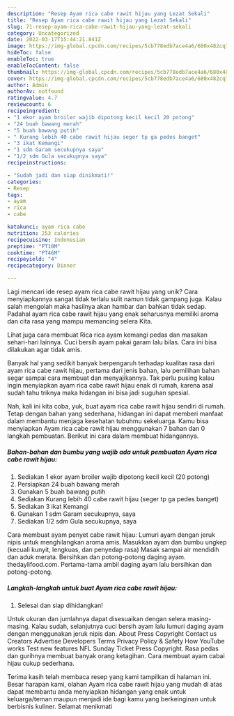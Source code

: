 ```yaml
---
description: "Resep Ayam rica cabe rawit hijau yang Lezat Sekali"
title: "Resep Ayam rica cabe rawit hijau yang Lezat Sekali"
slug: 71-resep-ayam-rica-cabe-rawit-hijau-yang-lezat-sekali
category: Uncategorized
date: 2022-03-17T15:44:21.841Z
image: https://img-global.cpcdn.com/recipes/5cb778edb7ace4a6/680x482cq70/ayam-rica-cabe-rawit-hijau-foto-resep-utama.jpg
hideToc: false
enableToc: true
enableTocContent: false
thumbnail: https://img-global.cpcdn.com/recipes/5cb778edb7ace4a6/680x482cq70/ayam-rica-cabe-rawit-hijau-foto-resep-utama.jpg
cover: https://img-global.cpcdn.com/recipes/5cb778edb7ace4a6/680x482cq70/ayam-rica-cabe-rawit-hijau-foto-resep-utama.jpg
author: Admin
authorAv: notfound
ratingvalue: 4.7
reviewcount: 6
recipeingredient:
- "1 ekor ayam broiler wajib dipotong kecil kecil 20 potong"
- "24 buah bawang merah"
- "5 buah bawang putih"
- " Kurang lebih 40 cabe rawit hijau seger tp ga pedes banget"
- "3 ikat Kemangi"
- "1 sdm Garam secukupnya saya"
- "1/2 sdm Gula secukupnya saya"
recipeinstructions:

- "Sudah jadi dan siap dinikmati!"
categories:
- Resep
tags:
- ayam
- rica
- cabe

katakunci: ayam rica cabe 
nutrition: 253 calories
recipecuisine: Indonesian
preptime: "PT10M"
cooktime: "PT46M"
recipeyield: "4"
recipecategory: Dinner

---
```





Lagi mencari ide resep ayam rica cabe rawit hijau yang unik? Cara menyiapkannya sangat tidak terlalu sulit namun tidak gampang juga. Kalau salah mengolah maka hasilnya akan hambar dan bahkan tidak sedap. Padahal ayam rica cabe rawit hijau yang enak seharusnya memiliki aroma dan cita rasa yang mampu memancing selera Kita.





Lihat juga cara membuat Rica rica ayam kemangi pedas dan masakan sehari-hari lainnya. Cuci bersih ayam pakai garam lalu bilas. Cara ini bisa dilakukan agar tidak amis.

Banyak hal yang sedikit banyak berpengaruh terhadap kualitas rasa dari ayam rica cabe rawit hijau, pertama dari jenis bahan, lalu pemilihan bahan segar sampai cara membuat dan menyajikannya. Tak perlu pusing kalau ingin menyiapkan ayam rica cabe rawit hijau enak di rumah, karena asal sudah tahu triknya maka hidangan ini bisa jadi suguhan spesial.






Nah, kali ini kita coba, yuk, buat ayam rica cabe rawit hijau sendiri di rumah. Tetap dengan bahan yang sederhana, hidangan ini dapat memberi manfaat dalam membantu menjaga kesehatan tubuhmu sekeluarga. Kamu bisa menyiapkan Ayam rica cabe rawit hijau menggunakan 7 bahan dan 0 langkah pembuatan. Berikut ini cara dalam membuat hidangannya.

<!--inarticleads1-->

##### Bahan-bahan dan bumbu yang wajib ada untuk pembuatan Ayam rica cabe rawit hijau:

1. Sediakan 1 ekor ayam broiler wajib dipotong kecil kecil (20 potong)
1. Persiapkan 24 buah bawang merah
1. Gunakan 5 buah bawang putih
1. Sediakan  Kurang lebih 40 cabe rawit hijau (seger tp ga pedes banget)
1. Sediakan 3 ikat Kemangi
1. Gunakan 1 sdm Garam secukupnya, saya
1. Sediakan 1/2 sdm Gula secukupnya, saya


Cara membuat ayam penyet cabe rawit hijau: Lumuri ayam dengan jeruk nipis untuk menghilangkan aroma amis. Masukkan ayam dan bumbu ungkep (kecuali kunyit, lengkuas, dan penyedap rasa) Masak sampai air mendidih dan aduk merata. Bersihkan dan potong-potong daging ayam. thedaylifood.com. Pertama-tama ambil daging ayam lalu bersihkan dan potong-potong. 

<!--inarticleads2-->

##### Langkah-langkah untuk buat Ayam rica cabe rawit hijau:


1. Selesai dan siap dihidangkan!

Untuk ukuran dan jumlahnya dapat disesuaikan dengan selera masing-masing. Kalau sudah, selanjutnya cuci bersih ayam lalu lumuri daging ayam dengan menggunakan jeruk nipis dan. About Press Copyright Contact us Creators Advertise Developers Terms Privacy Policy &amp; Safety How YouTube works Test new features NFL Sunday Ticket Press Copyright. Rasa pedas dan gurihnya membuat banyak orang ketagihan. Cara membuat ayam cabai hijau cukup sederhana. 

Terima kasih telah membaca resep yang kami tampilkan di halaman ini. Besar harapan kami, olahan Ayam rica cabe rawit hijau yang mudah di atas dapat membantu anda menyiapkan hidangan yang enak untuk keluarga/teman maupun menjadi ide bagi kamu yang berkeinginan untuk berbisnis kuliner. Selamat menikmati
